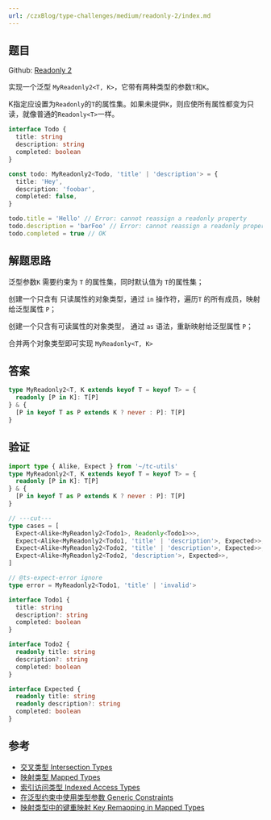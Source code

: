 ```yaml
---
url: /czxBlog/type-challenges/medium/readonly-2/index.md
---
```

## 题目

Github: [Readonly 2](https://github.com/type-challenges/type-challenges/blob/main/questions/00008-medium-readonly-2/)

实现一个泛型 `MyReadonly2<T, K>`，它带有两种类型的参数`T`和`K`。

K指定应设置为`Readonly`的`T`的属性集。如果未提供`K`，则应使所有属性都变为只读，就像普通的`Readonly<T>`一样。

```ts
interface Todo {
  title: string
  description: string
  completed: boolean
}

const todo: MyReadonly2<Todo, 'title' | 'description'> = {
  title: 'Hey',
  description: 'foobar',
  completed: false,
}

todo.title = 'Hello' // Error: cannot reassign a readonly property
todo.description = 'barFoo' // Error: cannot reassign a readonly property
todo.completed = true // OK
```

## 解题思路

泛型参数`K` 需要约束为 `T` 的属性集，同时默认值为 `T`的属性集；

创建一个只含有 只读属性的对象类型，通过 `in` 操作符，遍历`T` 的所有成员，映射给泛型属性 `P`；

创建一个只含有可读属性的对象类型， 通过 `as` 语法，重新映射给泛型属性 `P`；

合并两个对象类型即可实现 `MyReadonly<T, K>`

## 答案

```ts
type MyReadonly2<T, K extends keyof T = keyof T> = {
  readonly [P in K]: T[P]
} & {
  [P in keyof T as P extends K ? never : P]: T[P]
}
```

## 验证

```ts twoslash
import type { Alike, Expect } from '~/tc-utils'
type MyReadonly2<T, K extends keyof T = keyof T> = {
  readonly [P in K]: T[P]
} & {
  [P in keyof T as P extends K ? never : P]: T[P]
}

// ---cut---
type cases = [
  Expect<Alike<MyReadonly2<Todo1>, Readonly<Todo1>>>,
  Expect<Alike<MyReadonly2<Todo1, 'title' | 'description'>, Expected>>,
  Expect<Alike<MyReadonly2<Todo2, 'title' | 'description'>, Expected>>,
  Expect<Alike<MyReadonly2<Todo2, 'description'>, Expected>>,
]

// @ts-expect-error ignore
type error = MyReadonly2<Todo1, 'title' | 'invalid'>

interface Todo1 {
  title: string
  description?: string
  completed: boolean
}

interface Todo2 {
  readonly title: string
  description?: string
  completed: boolean
}

interface Expected {
  readonly title: string
  readonly description?: string
  completed: boolean
}
```

## 参考

* [交叉类型 Intersection Types](https://www.typescriptlang.org/docs/handbook/2/objects.html#intersection-types)
* [映射类型 Mapped Types](https://www.typescriptlang.org/docs/handbook/2/mapped-types.html)
* [索引访问类型 Indexed Access Types](https://www.typescriptlang.org/docs/handbook/2/indexed-access-types.html)
* [在泛型约束中使用类型参数 Generic Constraints](https://www.typescriptlang.org/docs/handbook/2/generics.html#using-type-parameters-in-generic-constraints)
* [映射类型中的键重映射 Key Remapping in Mapped Types](https://www.typescriptlang.org/docs/handbook/release-notes/typescript-4-1.html#key-remapping-in-mapped-types)
